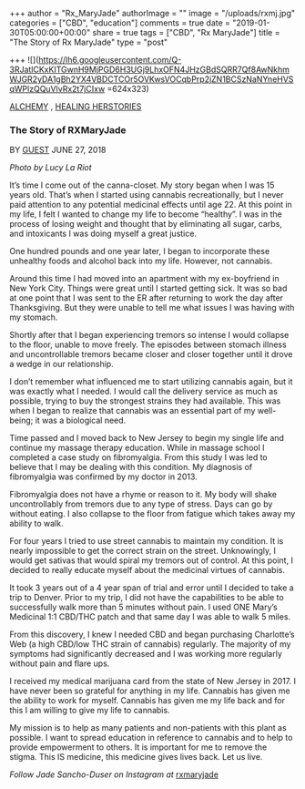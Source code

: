 +++
author = "Rx_MaryJade"
authorImage = ""
image = "/uploads/rxmj.jpg"
categories = ["CBD", "education"]
comments = true
date = "2019-01-30T05:00:00+00:00"
share = true
tags = ["CBD", "Rx MaryJade"]
title = "The Story of Rx MaryJade"
type = "post"

+++
![](https://lh6.googleusercontent.com/Q-3RJatlCKxKITGwnH9MjPGD6H3UGj9LhxOFN4JHzGBdSQRR7Qf8AwNkhmWJGR2yDA1gBh2YX4VBDCTCOr5OVKwsVOCqbPrp2jZN1BCSzNaNYneHVSqWPlzQQuVlvRx2t7jCIxw =624x323)

[ALCHEMY](http://highherstory.com/category/alchemy/) , [HEALING HERSTORIES](http://highherstory.com/category/alchemy/healing-herstories/)

### **The Story of RXMaryJade** 

BY [GUEST](http://highherstory.com/author/guest/) JUNE 27, 2018

_Photo by Lucy La Riot_

It’s time I come out of the canna-closet. My story began when I was 15 years old. That’s when I started using cannabis recreationally, but I never paid attention to any potential medicinal effects until age 22. At this point in my life, I felt I wanted to change my life to become “healthy”. I was in the process of losing weight and thought that by eliminating all sugar, carbs, and intoxicants I was doing myself a great justice.

One hundred pounds and one year later, I began to incorporate these unhealthy foods and alcohol back into my life. However, not cannabis.

Around this time I had moved into an apartment with my ex-boyfriend in New York City. Things were great until I started getting sick. It was so bad at one point that I was sent to the ER after returning to work the day after Thanksgiving. But they were unable to tell me what issues I was having with my stomach.

Shortly after that I began experiencing tremors so intense I would collapse to the floor, unable to move freely. The episodes between stomach illness and uncontrollable tremors became closer and closer together until it drove a wedge in our relationship.

I don’t remember what influenced me to start utilizing cannabis again, but it was exactly what I needed. I would call the delivery service as much as possible, trying to buy the strongest strains they had available. This was when I began to realize that cannabis was an essential part of my well-being; it was a biological need.

Time passed and I moved back to New Jersey to begin my single life and continue my massage therapy education. While in massage school I completed a case study on fibromyalgia. From this study I was led to believe that I may be dealing with this condition. My diagnosis of fibromyalgia was confirmed by my doctor in 2013.

Fibromyalgia does not have a rhyme or reason to it. My body will shake uncontrollably from tremors due to any type of stress. Days can go by without eating. I also collapse to the floor from fatigue which takes away my ability to walk.

For four years I tried to use street cannabis to maintain my condition. It is nearly impossible to get the correct strain on the street. Unknowingly, I would get sativas that would spiral my tremors out of control. At this point, I decided to really educate myself about the medicinal virtues of cannabis.

It took 3 years out of a 4 year span of trial and error until I decided to take a trip to Denver. Prior to my trip, I did not have the capabilities to be able to successfully walk more than 5 minutes without pain. I used ONE Mary’s Medicinal 1:1 CBD/THC patch and that same day I was able to walk 5 miles.

From this discovery, I knew I needed CBD and began purchasing Charlotte’s Web (a high CBD/low THC strain of cannabis) regularly. The majority of my symptoms had significantly decreased and I was working more regularly without pain and flare ups.

I received my medical marijuana card from the state of New Jersey in 2017. I have never been so grateful for anything in my life. Cannabis has given me the ability to work for myself. Cannabis has given me my life back and for this I am willing to give my life to cannabis.

My mission is to help as many patients and non-patients with this plant as possible. I want to spread education in reference to cannabis and to help to provide empowerment to others. It is important for me to remove the stigma. This IS medicine, this medicine gives lives back. Let us live.

_Follow Jade Sancho-Duser on Instagram at_ [rxmaryjade](http://www.instagram.com/rxmaryjade "http://www.instagram.com/rxmaryjade")
